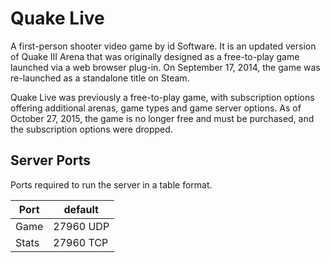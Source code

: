 # Quake Live

A first-person shooter video game by id Software. It is an updated version of Quake III Arena that was originally designed
as a free-to-play game launched via a web browser plug-in. On September 17, 2014, the game was re-launched as a standalone
title on Steam.

Quake Live was previously a free-to-play game, with subscription options offering additional arenas, game types and game
server options. As of October 27, 2015, the game is no longer free and must be purchased, and the subscription options
were dropped.

## Server Ports

Ports required to run the server in a table format.

| Port    | default   |
|---------|-----------|
| Game    | 27960 UDP |
| Stats   | 27960 TCP |
